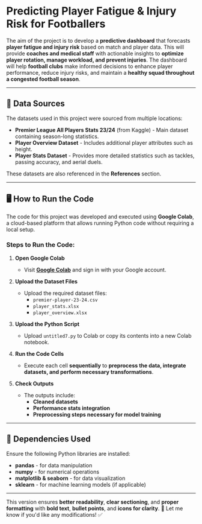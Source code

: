 # Predicting Player Fatigue & Injury Risk for Footballers

The aim of the project is to develop a **predictive dashboard** that forecasts **player fatigue and injury risk** based on match and player data. This will provide **coaches and medical staff** with actionable insights to **optimize player rotation, manage workload, and prevent injuries**. The dashboard will help **football clubs** make informed decisions to enhance player performance, reduce injury risks, and maintain a **healthy squad throughout a congested football season**.

---

## 📂 Data Sources
The datasets used in this project were sourced from multiple locations:
- **Premier League All Players Stats 23/24** (from Kaggle) - Main dataset containing season-long statistics.
- **Player Overview Dataset** - Includes additional player attributes such as height.
- **Player Stats Dataset** - Provides more detailed statistics such as tackles, passing accuracy, and aerial duels.

These datasets are also referenced in the **References** section.

---

## 🖥️ How to Run the Code
The code for this project was developed and executed using **Google Colab**, a cloud-based platform that allows running Python code without requiring a local setup.

### **Steps to Run the Code:**
1. **Open Google Colab**  
   - Visit **[Google Colab](https://colab.research.google.com/)** and sign in with your Google account.
   
2. **Upload the Dataset Files**  
   - Upload the required dataset files:  
     - `premier-player-23-24.csv`  
     - `player_stats.xlsx`  
     - `player_overview.xlsx`  

3. **Upload the Python Script**  
   - Upload `untitled7.py` to Colab or copy its contents into a new Colab notebook.

4. **Run the Code Cells**  
   - Execute each cell **sequentially** to **preprocess the data, integrate datasets, and perform necessary transformations**.

5. **Check Outputs**  
   - The outputs include:
     - **Cleaned datasets**
     - **Performance stats integration**
     - **Preprocessing steps necessary for model training**

---

## 🔧 Dependencies Used
Ensure the following Python libraries are installed:
- **pandas** - for data manipulation  
- **numpy** - for numerical operations  
- **matplotlib & seaborn** - for data visualization  
- **sklearn** - for machine learning models (if applicable)  

---

This version ensures **better readability**, **clear sectioning**, and **proper formatting** with **bold text**, **bullet points**, and **icons for clarity**. 🚀 Let me know if you'd like any modifications! ✅

